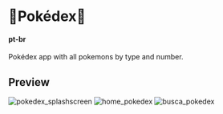 # 🌟**Pokédex**🌟
#### pt-br
Pokédex app with all pokemons by type and number.

## **Preview**
![pokedex_splashscreen](https://user-images.githubusercontent.com/54691110/180054088-c047f092-8d3c-41f9-8976-e644d8db68b8.png)
![home_pokedex](https://user-images.githubusercontent.com/54691110/181288051-ebb32c7d-dc00-4c14-ae46-036f0b394dbd.png)
![busca_pokedex](https://user-images.githubusercontent.com/54691110/181288045-3ce74380-b00a-4719-b27e-b5fad9eedf08.png)


